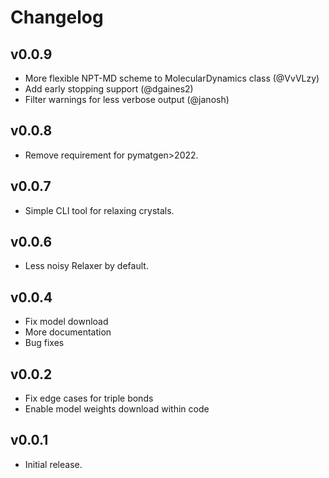 # Changelog

## v0.0.9
- More flexible NPT-MD scheme to MolecularDynamics class (@VvVLzy)
- Add early stopping support (@dgaines2)
- Filter warnings for less verbose output (@janosh)

## v0.0.8
- Remove requirement for pymatgen>2022.

## v0.0.7
- Simple CLI tool for relaxing crystals.

## v0.0.6

- Less noisy Relaxer by default.

## v0.0.4

- Fix model download
- More documentation
- Bug fixes

## v0.0.2

- Fix edge cases for triple bonds
- Enable model weights download within code

## v0.0.1

- Initial release.
